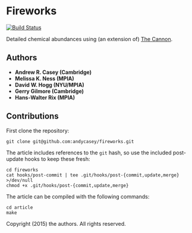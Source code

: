 Fireworks
==========
[![Build Status](https://travis-ci.org/andycasey/fireworks.svg?branch=master)](https://travis-ci.org/andycasey/fireworks)

Detailed chemical abundances using (an extension of) [The Cannon](http://adsabs.harvard.edu/abs/2015ApJ...808...16N).

Authors
-------
- **Andrew R. Casey (Cambridge)**
- **Melissa K. Ness (MPIA)**
- **David W. Hogg (NYU/MPIA)**
- **Gerry Gilmore (Cambridge)**
- **Hans-Walter Rix (MPIA)**

Contributions
-------------

First clone the repository:

    git clone git@github.com:andycasey/fireworks.git

The article includes references to the `git` hash, so use the included post-update hooks to keep
these fresh:

    cd fireworks
    cat hooks/post-commit | tee .git/hooks/post-{commit,update,merge} >/dev/null
    chmod +x .git/hooks/post-{commit,update,merge}

The article can be compiled with the following commands:

    cd article
    make

Copyright (2015) the authors. All rights reserved.
